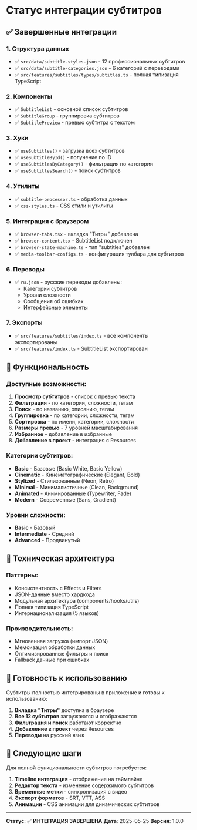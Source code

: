 # Статус интеграции субтитров

## ✅ Завершенные интеграции

### 1. Структура данных

- ✅ `src/data/subtitle-styles.json` - 12 профессиональных субтитров
- ✅ `src/data/subtitle-categories.json` - 6 категорий с переводами
- ✅ `src/features/subtitles/types/subtitles.ts` - полная типизация TypeScript

### 2. Компоненты

- ✅ `SubtitleList` - основной список субтитров
- ✅ `SubtitleGroup` - группировка субтитров
- ✅ `SubtitlePreview` - превью субтитра с текстом

### 3. Хуки

- ✅ `useSubtitles()` - загрузка всех субтитров
- ✅ `useSubtitleById()` - получение по ID
- ✅ `useSubtitlesByCategory()` - фильтрация по категории
- ✅ `useSubtitlesSearch()` - поиск субтитров

### 4. Утилиты

- ✅ `subtitle-processor.ts` - обработка данных
- ✅ `css-styles.ts` - CSS стили и утилиты

### 5. Интеграция с браузером

- ✅ `browser-tabs.tsx` - вкладка "Титры" добавлена
- ✅ `browser-content.tsx` - SubtitleList подключен
- ✅ `browser-state-machine.ts` - тип "subtitles" добавлен
- ✅ `media-toolbar-configs.ts` - конфигурация тулбара для субтитров

### 6. Переводы

- ✅ `ru.json` - русские переводы добавлены:
  - Категории субтитров
  - Уровни сложности
  - Сообщения об ошибках
  - Интерфейсные элементы

### 7. Экспорты

- ✅ `src/features/subtitles/index.ts` - все компоненты экспортированы
- ✅ `src/features/index.ts` - SubtitleList экспортирован

## 🎯 Функциональность

### Доступные возможности:

1. **Просмотр субтитров** - список с превью текста
2. **Фильтрация** - по категории, сложности, тегам
3. **Поиск** - по названию, описанию, тегам
4. **Группировка** - по категории, сложности, тегам
5. **Сортировка** - по имени, категории, сложности
6. **Размеры превью** - 7 уровней масштабирования
7. **Избранное** - добавление в избранные
8. **Добавление в проект** - интеграция с Resources

### Категории субтитров:

- **Basic** - Базовые (Basic White, Basic Yellow)
- **Cinematic** - Кинематографические (Elegant, Bold)
- **Stylized** - Стилизованные (Neon, Retro)
- **Minimal** - Минималистичные (Clean, Background)
- **Animated** - Анимированные (Typewriter, Fade)
- **Modern** - Современные (Sans, Gradient)

### Уровни сложности:

- **Basic** - Базовый
- **Intermediate** - Средний
- **Advanced** - Продвинутый

## 🔧 Техническая архитектура

### Паттерны:

- Консистентность с Effects и Filters
- JSON-данные вместо хардкода
- Модульная архитектура (components/hooks/utils)
- Полная типизация TypeScript
- Интернационализация (5 языков)

### Производительность:

- Мгновенная загрузка (импорт JSON)
- Мемоизация обработки данных
- Оптимизированные фильтры и поиск
- Fallback данные при ошибках

## 🚀 Готовность к использованию

Субтитры полностью интегрированы в приложение и готовы к использованию:

1. **Вкладка "Титры"** доступна в браузере
2. **Все 12 субтитров** загружаются и отображаются
3. **Фильтрация и поиск** работают корректно
4. **Добавление в проект** через Resources
5. **Переводы** на русский язык

## 📝 Следующие шаги

Для полной функциональности субтитров потребуется:

1. **Timeline интеграция** - отображение на таймлайне
2. **Редактор текста** - изменение содержимого субтитров
3. **Временные метки** - синхронизация с видео
4. **Экспорт форматов** - SRT, VTT, ASS
5. **Анимации** - CSS анимации для динамических субтитров

---

**Статус**: ✅ **ИНТЕГРАЦИЯ ЗАВЕРШЕНА**
**Дата**: 2025-05-25
**Версия**: 1.0.0
